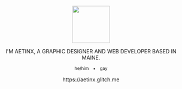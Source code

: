 <br/>
<br/>
<br/>

<p align="center">
  <img width="100" src="https://avatars.githubusercontent.com/u/65425469?v=4">
</p>

<p align="center">
  I'M AETINX, A GRAPHIC DESIGNER AND WEB DEVELOPER BASED IN MAINE.
</p>
<p align="center">
  <sup>he/him&emsp;•&emsp;gay</sup>
</p>

<p align="center">
  https://aetinx.glitch.me
</p>

<br/>
<br/>
<br/>
